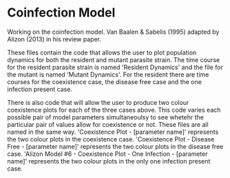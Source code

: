 # Coinfection Model

Working on the coinfection model. Van Baalen & Sabelis (1995) adapted by Alizon (2013) in his review paper.

These files contain the code that allows the user to plot population dynamics for both the resident and mutant parasite strain. 
The time course for the resident parasite strain is named 'Resident Dynamics' and the file for the mutant is named 
'Mutant Dynamics'. For the resident there are time courses for the coexistence case, the disease free case and the one infection present case.

There is also code that will allow the user to produce two colour coexistence plots for each of the three cases above. This code varies each possible pair of model 
parameters simultaneoulsy to see whetehr the particular pair of values allow for coexistence or not. These files are all named in the same way. 
'Coexistence Plot - [parameter name]' represents the two colour plots in the coexistence case.
'Coexistence Plot - Disease Free - [parameter name]' represents the two colour plots in the disease free case.
'Alizon Model #6 -  Coexistence Plot - One Infection - [parameter name]' represents the two colour plots in the only one infection present case.
